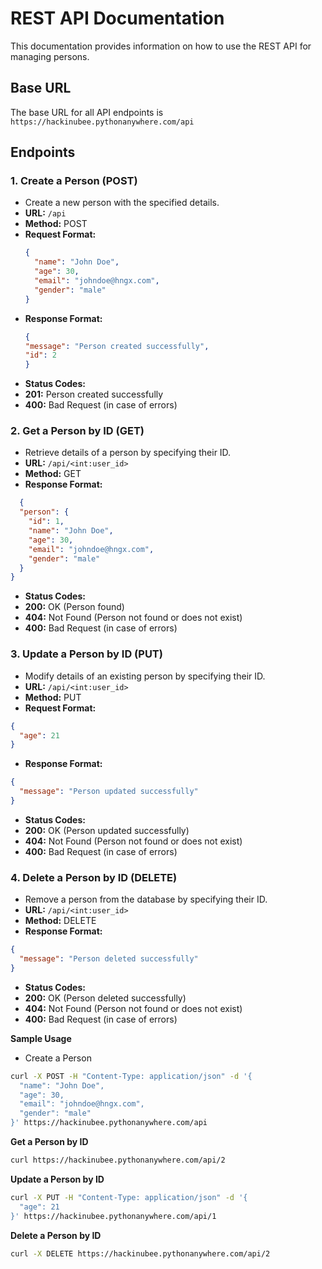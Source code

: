 # REST API Documentation

This documentation provides information on how to use the REST API for managing persons.

## Base URL
The base URL for all API endpoints is `https://hackinubee.pythonanywhere.com/api`

## Endpoints

### 1. Create a Person (POST)
- Create a new person with the specified details.
- **URL:** `/api`
- **Method:** POST
- **Request Format:**
  ```json
  {
    "name": "John Doe",
    "age": 30,
    "email": "johndoe@hngx.com",
    "gender": "male"
  }
  ```
- **Response Format:**
  ```json
  {
  "message": "Person created successfully",
  "id": 2
  }
  ```
- **Status Codes:**
- **201:** Person created successfully
- **400:** Bad Request (in case of errors)

### 2. Get a Person by ID (GET)
- Retrieve details of a person by specifying their ID.
- **URL:** `/api/<int:user_id>`
- **Method:** GET
- **Response Format:**
``` json
  {
  "person": {
    "id": 1,
    "name": "John Doe",
    "age": 30,
    "email": "johndoe@hngx.com",
    "gender": "male"
  }
}
```
- **Status Codes:**
- **200:** OK (Person found)
- **404:** Not Found (Person not found or does not exist)
- **400:** Bad Request (in case of errors)

### 3. Update a Person by ID (PUT)
- Modify details of an existing person by specifying their ID.
- **URL:** `/api/<int:user_id>`
- **Method:** PUT
- **Request Format:**
``` json
{
  "age": 21
}
```
- **Response Format:**
``` json
{
  "message": "Person updated successfully"
}
```
- **Status Codes:**
- **200:** OK (Person updated successfully)
- **404:** Not Found (Person not found or does not exist)
- **400:** Bad Request (in case of errors)

### 4. Delete a Person by ID (DELETE)
- Remove a person from the database by specifying their ID.
- **URL:** `/api/<int:user_id>`
- **Method:** DELETE
- **Response Format:**
``` json
{
  "message": "Person deleted successfully"
}
```
- **Status Codes:**
- **200:** OK (Person deleted successfully)
- **404:** Not Found (Person not found or does not exist)
- **400:** Bad Request (in case of errors)

**Sample Usage**
- Create a Person
``` bash
curl -X POST -H "Content-Type: application/json" -d '{
  "name": "John Doe",
  "age": 30,
  "email": "johndoe@hngx.com",
  "gender": "male"
}' https://hackinubee.pythonanywhere.com/api
```
**Get a Person by ID**
``` bash
curl https://hackinubee.pythonanywhere.com/api/2
```
**Update a Person by ID**
``` bash
curl -X PUT -H "Content-Type: application/json" -d '{
  "age": 21
}' https://hackinubee.pythonanywhere.com/api/1
```
**Delete a Person by ID**
``` bash
curl -X DELETE https://hackinubee.pythonanywhere.com/api/2
```
